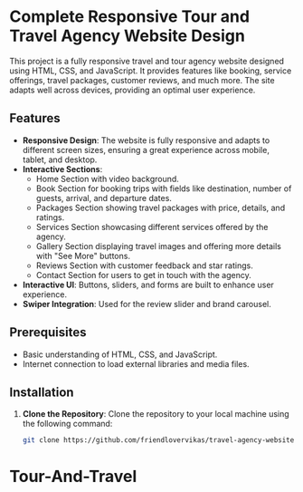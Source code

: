 # Complete Responsive Tour and Travel Agency Website Design

This project is a fully responsive travel and tour agency website designed using HTML, CSS, and JavaScript. It provides features like booking, service offerings, travel packages, customer reviews, and much more. The site adapts well across devices, providing an optimal user experience.

## Features

- **Responsive Design**: The website is fully responsive and adapts to different screen sizes, ensuring a great experience across mobile, tablet, and desktop.
- **Interactive Sections**:
  - Home Section with video background.
  - Book Section for booking trips with fields like destination, number of guests, arrival, and departure dates.
  - Packages Section showing travel packages with price, details, and ratings.
  - Services Section showcasing different services offered by the agency.
  - Gallery Section displaying travel images and offering more details with "See More" buttons.
  - Reviews Section with customer feedback and star ratings.
  - Contact Section for users to get in touch with the agency.
- **Interactive UI**: Buttons, sliders, and forms are built to enhance user experience.
- **Swiper Integration**: Used for the review slider and brand carousel.

## Prerequisites

- Basic understanding of HTML, CSS, and JavaScript.
- Internet connection to load external libraries and media files.

## Installation

1. **Clone the Repository**:
   Clone the repository to your local machine using the following command:
   
   ```bash
   git clone https://github.com/friendlovervikas/travel-agency-website.git
# Tour-And-Travel
